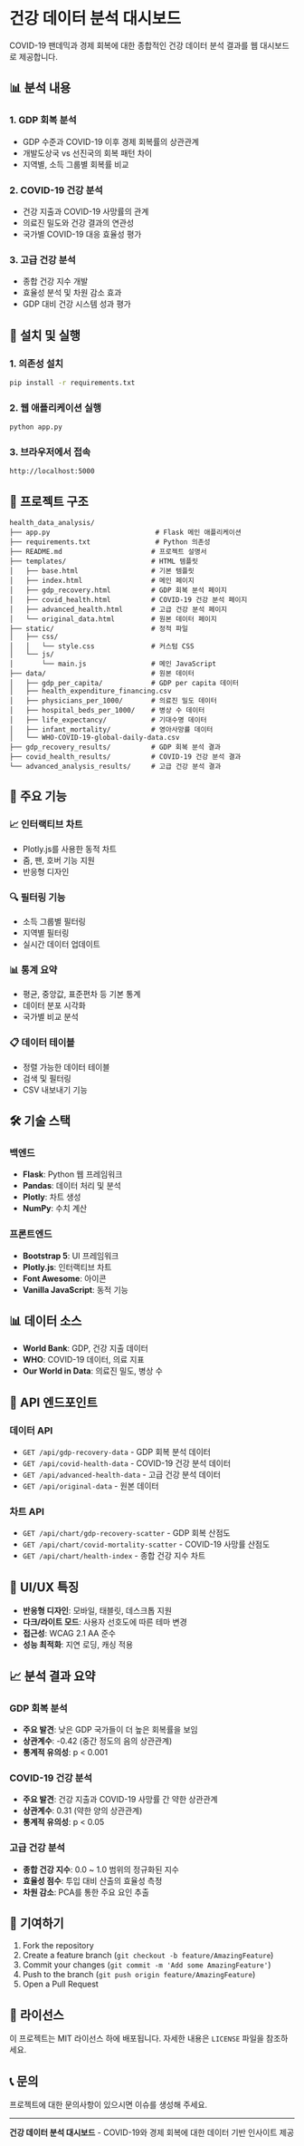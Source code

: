 # 건강 데이터 분석 대시보드

COVID-19 팬데믹과 경제 회복에 대한 종합적인 건강 데이터 분석 결과를 웹 대시보드로 제공합니다.

## 📊 분석 내용

### 1. GDP 회복 분석
- GDP 수준과 COVID-19 이후 경제 회복률의 상관관계
- 개발도상국 vs 선진국의 회복 패턴 차이
- 지역별, 소득 그룹별 회복률 비교

### 2. COVID-19 건강 분석
- 건강 지출과 COVID-19 사망률의 관계
- 의료진 밀도와 건강 결과의 연관성
- 국가별 COVID-19 대응 효율성 평가

### 3. 고급 건강 분석
- 종합 건강 지수 개발
- 효율성 분석 및 차원 감소 효과
- GDP 대비 건강 시스템 성과 평가

## 🚀 설치 및 실행

### 1. 의존성 설치
```bash
pip install -r requirements.txt
```

### 2. 웹 애플리케이션 실행
```bash
python app.py
```

### 3. 브라우저에서 접속
```
http://localhost:5000
```

## 📁 프로젝트 구조

```
health_data_analysis/
├── app.py                          # Flask 메인 애플리케이션
├── requirements.txt                # Python 의존성
├── README.md                      # 프로젝트 설명서
├── templates/                     # HTML 템플릿
│   ├── base.html                  # 기본 템플릿
│   ├── index.html                 # 메인 페이지
│   ├── gdp_recovery.html          # GDP 회복 분석 페이지
│   ├── covid_health.html          # COVID-19 건강 분석 페이지
│   ├── advanced_health.html       # 고급 건강 분석 페이지
│   └── original_data.html         # 원본 데이터 페이지
├── static/                        # 정적 파일
│   ├── css/
│   │   └── style.css              # 커스텀 CSS
│   └── js/
│       └── main.js                # 메인 JavaScript
├── data/                          # 원본 데이터
│   ├── gdp_per_capita/            # GDP per capita 데이터
│   ├── health_expenditure_financing.csv
│   ├── physicians_per_1000/       # 의료진 밀도 데이터
│   ├── hospital_beds_per_1000/    # 병상 수 데이터
│   ├── life_expectancy/           # 기대수명 데이터
│   ├── infant_mortality/          # 영아사망률 데이터
│   └── WHO-COVID-19-global-daily-data.csv
├── gdp_recovery_results/          # GDP 회복 분석 결과
├── covid_health_results/          # COVID-19 건강 분석 결과
└── advanced_analysis_results/     # 고급 건강 분석 결과
```

## 🎯 주요 기능

### 📈 인터랙티브 차트
- Plotly.js를 사용한 동적 차트
- 줌, 팬, 호버 기능 지원
- 반응형 디자인

### 🔍 필터링 기능
- 소득 그룹별 필터링
- 지역별 필터링
- 실시간 데이터 업데이트

### 📊 통계 요약
- 평균, 중앙값, 표준편차 등 기본 통계
- 데이터 분포 시각화
- 국가별 비교 분석

### 📋 데이터 테이블
- 정렬 가능한 데이터 테이블
- 검색 및 필터링
- CSV 내보내기 기능

## 🛠 기술 스택

### 백엔드
- **Flask**: Python 웹 프레임워크
- **Pandas**: 데이터 처리 및 분석
- **Plotly**: 차트 생성
- **NumPy**: 수치 계산

### 프론트엔드
- **Bootstrap 5**: UI 프레임워크
- **Plotly.js**: 인터랙티브 차트
- **Font Awesome**: 아이콘
- **Vanilla JavaScript**: 동적 기능

## 📊 데이터 소스

- **World Bank**: GDP, 건강 지출 데이터
- **WHO**: COVID-19 데이터, 의료 지표
- **Our World in Data**: 의료진 밀도, 병상 수

## 🔧 API 엔드포인트

### 데이터 API
- `GET /api/gdp-recovery-data` - GDP 회복 분석 데이터
- `GET /api/covid-health-data` - COVID-19 건강 분석 데이터
- `GET /api/advanced-health-data` - 고급 건강 분석 데이터
- `GET /api/original-data` - 원본 데이터

### 차트 API
- `GET /api/chart/gdp-recovery-scatter` - GDP 회복 산점도
- `GET /api/chart/covid-mortality-scatter` - COVID-19 사망률 산점도
- `GET /api/chart/health-index` - 종합 건강 지수 차트

## 🎨 UI/UX 특징

- **반응형 디자인**: 모바일, 태블릿, 데스크톱 지원
- **다크/라이트 모드**: 사용자 선호도에 따른 테마 변경
- **접근성**: WCAG 2.1 AA 준수
- **성능 최적화**: 지연 로딩, 캐싱 적용

## 📈 분석 결과 요약

### GDP 회복 분석
- **주요 발견**: 낮은 GDP 국가들이 더 높은 회복률을 보임
- **상관계수**: -0.42 (중간 정도의 음의 상관관계)
- **통계적 유의성**: p < 0.001

### COVID-19 건강 분석
- **주요 발견**: 건강 지출과 COVID-19 사망률 간 약한 상관관계
- **상관계수**: 0.31 (약한 양의 상관관계)
- **통계적 유의성**: p < 0.05

### 고급 건강 분석
- **종합 건강 지수**: 0.0 ~ 1.0 범위의 정규화된 지수
- **효율성 점수**: 투입 대비 산출의 효율성 측정
- **차원 감소**: PCA를 통한 주요 요인 추출

## 🤝 기여하기

1. Fork the repository
2. Create a feature branch (`git checkout -b feature/AmazingFeature`)
3. Commit your changes (`git commit -m 'Add some AmazingFeature'`)
4. Push to the branch (`git push origin feature/AmazingFeature`)
5. Open a Pull Request

## 📝 라이선스

이 프로젝트는 MIT 라이선스 하에 배포됩니다. 자세한 내용은 `LICENSE` 파일을 참조하세요.

## 📞 문의

프로젝트에 대한 문의사항이 있으시면 이슈를 생성해 주세요.

---

**건강 데이터 분석 대시보드** - COVID-19와 경제 회복에 대한 데이터 기반 인사이트 제공 